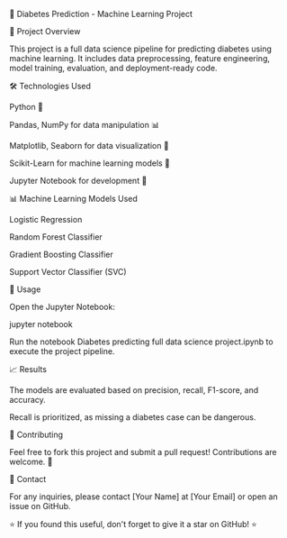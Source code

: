 🏥 Diabetes Prediction - Machine Learning Project

📌 Project Overview

This project is a full data science pipeline for predicting diabetes using machine learning. It includes data preprocessing, feature engineering, model training, evaluation, and deployment-ready code.

🛠️ Technologies Used

Python 🐍

Pandas, NumPy for data manipulation 📊

Matplotlib, Seaborn for data visualization 🎨

Scikit-Learn for machine learning models 🤖

Jupyter Notebook for development 📓

📊 Machine Learning Models Used

Logistic Regression

Random Forest Classifier

Gradient Boosting Classifier

Support Vector Classifier (SVC)

🚀 Usage

Open the Jupyter Notebook:

jupyter notebook

Run the notebook Diabetes predicting full data science project.ipynb to execute the project pipeline.

📈 Results

The models are evaluated based on precision, recall, F1-score, and accuracy.

Recall is prioritized, as missing a diabetes case can be dangerous.

🤝 Contributing

Feel free to fork this project and submit a pull request! Contributions are welcome. 🎉

📩 Contact

For any inquiries, please contact [Your Name] at [Your Email] or open an issue on GitHub.

⭐ If you found this useful, don't forget to give it a star on GitHub! ⭐
